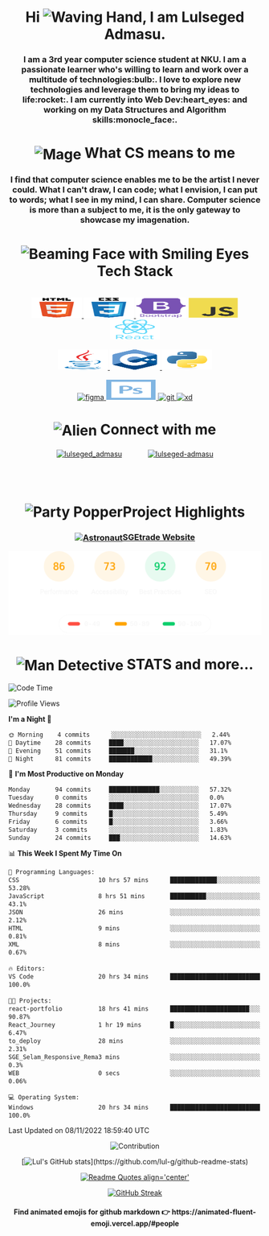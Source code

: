 <h1 align="center">
Hi <img src="https://raw.githubusercontent.com/Tarikul-Islam-Anik/Animated-Fluent-Emojis/master/Emojis/Hand%20gestures/Waving%20Hand.png" alt="Waving Hand" width="55" height="55" />, I am Lulseged Admasu.  
</h1>
<h3 align="center">I am a 3rd year computer science student at NKU. I am a passionate learner who's willing to learn and work over a multitude of technologies:bulb:. I love to explore new technologies and leverage them to bring my ideas to life:rocket:. I am currently into Web Dev:heart_eyes: and working on my Data Structures and Algorithm skills:monocle_face:.</h3>
<h1 align="center"><img align="center" src="https://raw.githubusercontent.com/Tarikul-Islam-Anik/Animated-Fluent-Emojis/master/Emojis/People/Mage.png" alt="Mage" width="65" height="65" /> What CS means to me</h1>
<h3 align="center">
I find that computer science enables me to be the artist I never could. What I can't draw, I can code; what I envision, I can put to words; what I see in my mind, I can share. Computer science is more than a subject to me, it is <b>the only</b> gateway to showcase my imagenation.
</h3>
<h1 align="center"><img src="https://raw.githubusercontent.com/Tarikul-Islam-Anik/Animated-Fluent-Emojis/master/Emojis/Smilies/Beaming%20Face%20with%20Smiling%20Eyes.png" alt="Beaming Face with Smiling Eyes" align="center" width="45" height="45" /> Tech Stack</h1>
<p align="center"> 
<br>
<a href="https://www.w3.org/html/" target="_blank" rel="noreferrer"> <img src="https://raw.githubusercontent.com/devicons/devicon/master/icons/html5/html5-original-wordmark.svg" alt="html5" width="100" height="40"/> </a> 
<a href="https://www.w3schools.com/css/" target="_blank" rel="noreferrer"> <img src="https://raw.githubusercontent.com/devicons/devicon/master/icons/css3/css3-original-wordmark.svg" alt="css3" width="100" height="40"/> </a>
<a href="https://getbootstrap.com" target="_blank" rel="noreferrer"> <img src="https://raw.githubusercontent.com/devicons/devicon/master/icons/bootstrap/bootstrap-plain-wordmark.svg" alt="bootstrap" width="100" height="40"/></a> 
<a href="https://developer.mozilla.org/en-US/docs/Web/JavaScript" target="_blank" rel="noreferrer"> <img src="https://raw.githubusercontent.com/devicons/devicon/master/icons/javascript/javascript-original.svg" alt="javascript" width="100" height="40"/> </a>
<a href="https://reactjs.org/" target="_blank" rel="noreferrer"> <img src="https://raw.githubusercontent.com/devicons/devicon/master/icons/react/react-original-wordmark.svg" alt="react" width="100" height="40"/> </a> 
<br><br>
<a href="https://www.java.com" target="_blank" rel="noreferrer"> <img src="https://raw.githubusercontent.com/devicons/devicon/master/icons/java/java-original.svg" alt="java" width="100" height="40"/> </a>   
<a href="https://www.w3schools.com/cpp/" target="_blank" rel="noreferrer"> <img src="https://raw.githubusercontent.com/devicons/devicon/master/icons/cplusplus/cplusplus-original.svg" alt="cplusplus" width="100" height="40"/> </a> 
<a href="https://www.python.org" target="_blank" rel="noreferrer"> <img src="https://raw.githubusercontent.com/devicons/devicon/master/icons/python/python-original.svg" alt="python" width="100" height="40"/> </a>
<br><br>
<a href="https://www.figma.com/" target="_blank" rel="noreferrer"> <img src="https://www.vectorlogo.zone/logos/figma/figma-icon.svg" alt="figma" width="100" height="40"/> </a>
<a href="https://www.photoshop.com/en" target="_blank" rel="noreferrer"> <img src="https://raw.githubusercontent.com/devicons/devicon/master/icons/photoshop/photoshop-line.svg" alt="photoshop" width="100" height="40"/> </a>
<a href="https://git-scm.com/" target="_blank" rel="noreferrer"> <img src="https://www.vectorlogo.zone/logos/git-scm/git-scm-icon.svg" alt="git" width="100" height="40"/> </a>
<a href="https://www.adobe.com/products/xd.html" target="_blank" rel="noreferrer"> <img src="https://cdn.worldvectorlogo.com/logos/adobe-xd.svg" alt="xd" width="100" height="40"/> </a>
</p>
<h1 align="center"><img align="center" src="https://raw.githubusercontent.com/Tarikul-Islam-Anik/Animated-Fluent-Emojis/master/Emojis/Smilies/Alien.png" alt="Alien" width="55" height="55" /> Connect with me</h1>
<p align="center">
<a href="https://twitter.com/lulseged_admasu" target="blank"><img align="center" src="https://raw.githubusercontent.com/rahuldkjain/github-profile-readme-generator/master/src/images/icons/Social/twitter.svg" alt="lulseged_admasu" height="30" width="40" /></a>
&nbsp;&nbsp;&nbsp;&nbsp;&nbsp;&nbsp;&nbsp;&nbsp;&nbsp;&nbsp;&nbsp;  
<a href="https://linkedin.com/in/lulseged-admasu" target="blank"><img align="center" src="https://raw.githubusercontent.com/rahuldkjain/github-profile-readme-generator/master/src/images/icons/Social/linked-in-alt.svg" alt="lulseged-admasu" height="30" width="40" /></a>
<br><br><br><br>
</p>
<h1 align='center'><img src="https://raw.githubusercontent.com/Tarikul-Islam-Anik/Animated-Fluent-Emojis/master/Emojis/Activities/Party%20Popper.png" alt="Party Popper" width="90" height="90" />Project Highlights</h1>
<h3 align='center'><a href='https://sgetrade.netlify.app/'><img align='center' src="https://raw.githubusercontent.com/Tarikul-Islam-Anik/Animated-Fluent-Emojis/master/Emojis/People/Astronaut.png" alt="Astronaut" width="55" height="55" />SGEtrade Website</a></h3>
<p align="center">
    <img src="/downloadDark.svg" width="XXXpx">
</p>
<h1 align='center'><img align='center' src="https://raw.githubusercontent.com/Tarikul-Islam-Anik/Animated-Fluent-Emojis/master/Emojis/People/Man%20Detective.png" alt="Man Detective" width="75" height="75" /> STATS and more...</h1>

<!--START_SECTION:waka-->
![Code Time](http://img.shields.io/badge/Code%20Time-31%20hrs%2036%20mins-blue)

![Profile Views](http://img.shields.io/badge/Profile%20Views-48-blue)

**I'm a Night 🦉** 

```text
🌞 Morning    4 commits      ░░░░░░░░░░░░░░░░░░░░░░░░░   2.44% 
🌆 Daytime    28 commits     ████░░░░░░░░░░░░░░░░░░░░░   17.07% 
🌃 Evening    51 commits     ███████░░░░░░░░░░░░░░░░░░   31.1% 
🌙 Night      81 commits     ████████████░░░░░░░░░░░░░   49.39%

```
📅 **I'm Most Productive on Monday** 

```text
Monday       94 commits     ██████████████░░░░░░░░░░░   57.32% 
Tuesday      0 commits      ░░░░░░░░░░░░░░░░░░░░░░░░░   0.0% 
Wednesday    28 commits     ████░░░░░░░░░░░░░░░░░░░░░   17.07% 
Thursday     9 commits      █░░░░░░░░░░░░░░░░░░░░░░░░   5.49% 
Friday       6 commits      █░░░░░░░░░░░░░░░░░░░░░░░░   3.66% 
Saturday     3 commits      ░░░░░░░░░░░░░░░░░░░░░░░░░   1.83% 
Sunday       24 commits     ███░░░░░░░░░░░░░░░░░░░░░░   14.63%

```


📊 **This Week I Spent My Time On** 

```text
💬 Programming Languages: 
CSS                      10 hrs 57 mins      █████████████░░░░░░░░░░░░   53.28% 
JavaScript               8 hrs 51 mins       ██████████░░░░░░░░░░░░░░░   43.1% 
JSON                     26 mins             ░░░░░░░░░░░░░░░░░░░░░░░░░   2.12% 
HTML                     9 mins              ░░░░░░░░░░░░░░░░░░░░░░░░░   0.81% 
XML                      8 mins              ░░░░░░░░░░░░░░░░░░░░░░░░░   0.67%

🔥 Editors: 
VS Code                  20 hrs 34 mins      █████████████████████████   100.0%

🐱‍💻 Projects: 
react-portfolio          18 hrs 41 mins      ██████████████████████░░░   90.87% 
React_Journey            1 hr 19 mins        █░░░░░░░░░░░░░░░░░░░░░░░░   6.47% 
to_deploy                28 mins             ░░░░░░░░░░░░░░░░░░░░░░░░░   2.31% 
SGE_Selam_Responsive_Rema3 mins              ░░░░░░░░░░░░░░░░░░░░░░░░░   0.3% 
WEB                      0 secs              ░░░░░░░░░░░░░░░░░░░░░░░░░   0.06%

💻 Operating System: 
Windows                  20 hrs 34 mins      █████████████████████████   100.0%

```


 Last Updated on 08/11/2022 18:59:40 UTC
<!--END_SECTION:waka-->

<div align='center'>
    
![Contribution](https://activity-graph.herokuapp.com/graph?username=lul-g&theme=react-dark&hide_border=true&area=true)
    
</div>


<div align='center'>
  
[![Lul's GitHub stats](https://github-readme-stats.vercel.app/api?username=lul-g&show_icons=true&theme=radical&count_private=true&show_owner=true&icon_color='#FF9178')](https://github.com/lul-g/github-readme-stats)

</div>
<div align='center'>
  
[![Readme Quotes align='center'](https://quotes-github-readme.vercel.app/api?type=horizontal&theme=radical&type=vertical)](https://github.com/piyushsuthar/github-readme-quotes)
  
</div>
<div align='center'>
  
[![GitHub Streak](https://github-readme-streak-stats.herokuapp.com/?user=lul-g&theme=radical)](https://git.io/streak-stats)

</div>


<h4 align='center'> Find animated emojis for github markdown 👉 https://animated-fluent-emoji.vercel.app/#people</h4>
